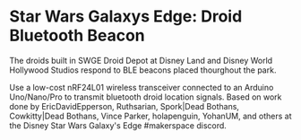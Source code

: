 # Star Wars Galaxys Edge: Droid Bluetooth Beacon
The droids built in SWGE Droid Depot at Disney Land and Disney World Hollywood Studios respond to BLE beacons placed thourghout the park.

Use a low-cost nRF24L01 wireless transceiver connected to an Arduino Uno/Nano/Pro to transmit bluetooth droid location signals.
Based on work done by EricDavidEpperson, Ruthsarian, Spork|Dead Bothans, Cowkitty|Dead Bothans, Vince Parker, holapenguin, YohanUM, and others at the Disney Star Wars Galaxy's Edge #makerspace discord.
